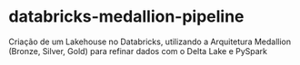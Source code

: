 # databricks-medallion-pipeline
Criação de um Lakehouse no Databricks, utilizando a Arquitetura Medallion (Bronze, Silver, Gold) para refinar dados com o Delta Lake e PySpark
